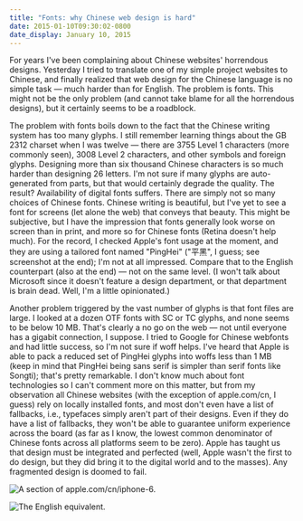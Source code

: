 ```yaml
---
title: "Fonts: why Chinese web design is hard"
date: 2015-01-10T09:30:02-0800
date_display: January 10, 2015
---
```


For years I've been complaining about Chinese websites' horrendous designs. Yesterday I tried to translate one of my simple project websites to Chinese, and finally realized that web design for the Chinese language is no simple task — much harder than for English. The problem is fonts. This might not be the only problem (and cannot take blame for all the horrendous designs), but it certainly seems to be a roadblock.

The problem with fonts boils down to the fact that the Chinese writing system has too many glyphs. I still remember learning things about the GB 2312 charset when I was twelve — there are 3755 Level 1 characters (more commonly seen), 3008 Level 2 characters, and other symbols and foreign glyphs. Designing more than six thousand Chinese characters is so much harder than designing 26 letters. I'm not sure if many glyphs are auto-generated from parts, but that would certainly degrade the quality. The result? Availability of digital fonts suffers. There are simply not so many choices of Chinese fonts. Chinese writing is beautiful, but I've yet to see a font for screens (let alone the web) that conveys that beauty. This might be subjective, but I have the impression that fonts generally look worse on screen than in print, and more so for Chinese fonts (Retina doesn't help much). For the record, I checked Apple's font usage at the moment, and they are using a tailored font named "PingHei" ("平黑", I guess; see screenshot at the end); I'm not at all impressed. Compare that to the English counterpart (also at the end) — not on the same level. (I won't talk about Microsoft since it doesn't feature a design department, or that department is brain dead. Well, I'm a little opinionated.)

Another problem triggered by the vast number of glyphs is that font files are large. I looked at a dozen OTF fonts with SC or TC glyphs, and none seems to be below 10 MB. That's clearly a no go on the web — not until everyone has a gigabit connection, I suppose. I tried to Google for Chinese webfonts and had little success, so I'm not sure if woff helps. I've heard that Apple is able to pack a reduced set of PingHei glyphs into woffs less than 1 MB (keep in mind that PingHei being sans serif is simpler than serif fonts like Songti); that's pretty remarkable. I don't know much about font technologies so I can't comment more on this matter, but from my observation all Chinese websites (with the exception of apple.com/cn, I guess) rely on locally installed fonts, and most don't even have a list of fallbacks, i.e., typefaces simply aren't part of their designs. Even if they do have a list of fallbacks, they won't be able to guarantee uniform experience across the board (as far as I know, the lowest common denominator of Chinese fonts across all platforms seem to be zero). Apple has taught us that design must be integrated and perfected (well, Apple wasn't the first to do design, but they did bring it to the digital world and to the masses). Any fragmented design is doomed to fail.

![A section of [apple.com/cn/iphone-6](https://www.apple.com/cn/iphone-6/).](https://i.imgur.com/MPmtSJI.png)

![The English equivalent.](https://i.imgur.com/hBpdv0B.png)
